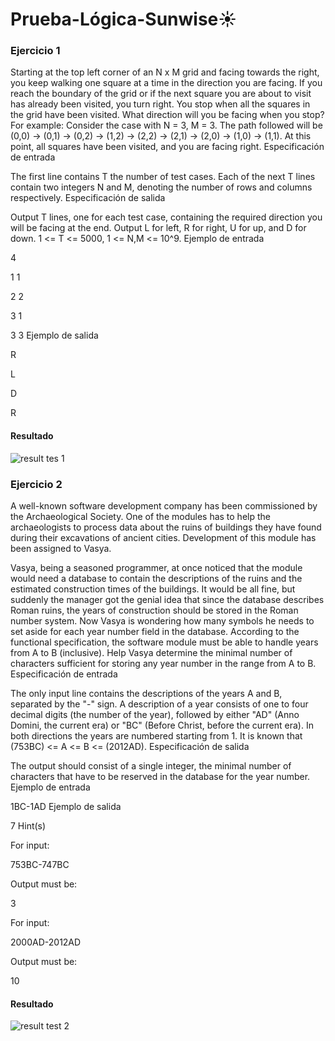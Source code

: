 # Prueba-Lógica-Sunwise☀️

### Ejercicio 1
Starting at the top left corner of an N x M grid and facing towards the right, you keep walking one square at a time in the direction you are facing. If you reach the boundary of the grid or if the next square you are about to visit has already been visited, you turn right. You stop when all the squares in the grid have been visited. What direction will you be facing when you stop? For example: Consider the case with N = 3, M = 3. The path followed will be (0,0) -> (0,1) -> (0,2) -> (1,2) -> (2,2) -> (2,1) -> (2,0) -> (1,0) -> (1,1). At this point, all squares have been visited, and you are facing right.
Especificación de entrada

The first line contains T the number of test cases. Each of the next T lines contain two integers N and M, denoting the number of rows and columns respectively.
Especificación de salida

Output T lines, one for each test case, containing the required direction you will be facing at the end. Output L for left, R for right, U for up, and D for down. 1 <= T <= 5000, 1 <= N,M <= 10^9.
Ejemplo de entrada

4

1 1

2 2

3 1

3 3
Ejemplo de salida

R

L

D

R

#### Resultado
![result tes 1](https://user-images.githubusercontent.com/75916617/230423951-908d06d4-906a-4bba-a146-acf46d56552f.png)

### Ejercicio 2

A well-known software development company has been commissioned by the Archaeological Society. One of the modules has to help the archaeologists to process data about the ruins of buildings they have found during their excavations of ancient cities. Development of this module has been assigned to Vasya.

Vasya, being a seasoned programmer, at once noticed that the module would need a database to contain the descriptions of the ruins and the estimated construction times of the buildings. It would be all fine, but suddenly the manager got the genial idea that since the database describes Roman ruins, the years of construction should be stored in the Roman number system. Now Vasya is wondering how many symbols he needs to set aside for each year number field in the database. According to the functional specification, the software module must be able to handle years from A to B (inclusive). Help Vasya determine the minimal number of characters sufficient for storing any year number in the range from A to B.
Especificación de entrada

The only input line contains the descriptions of the years A and B, separated by the "-" sign. A description of a year consists of one to four decimal digits (the number of the year), followed by either "AD" (Anno Domini, the current era) or "BC" (Before Christ, before the current era). In both directions the years are numbered starting from 1. It is known that (753BC) <= A <= B <= (2012AD).
Especificación de salida

The output should consist of a single integer, the minimal number of characters that have to be reserved in the database for the year number.
Ejemplo de entrada

1BC-1AD
Ejemplo de salida

7
Hint(s)

For input:

753BC-747BC

Output must be:

3

For input:

2000AD-2012AD

Output must be:

10
#### Resultado

![result test 2](https://user-images.githubusercontent.com/75916617/230425043-2b214d34-1454-4822-87b2-bd94f0cd3327.png)





